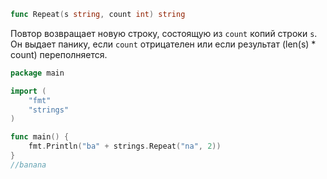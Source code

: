 ```go
func Repeat(s string, count int) string
```

Повтор возвращает новую строку, состоящую из `count` копий строки `s`.
Он выдает панику, если `count` отрицателен или если результат (len(s) * count) переполняется.

```go
package main

import (
	"fmt"
	"strings"
)

func main() {
	fmt.Println("ba" + strings.Repeat("na", 2))
}
//banana
```